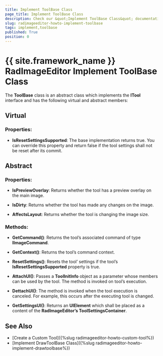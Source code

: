 ```yaml
---
title: Implement ToolBase Class
page_title: Implement ToolBase Class
description: Check our &quot;Implement ToolBase Class&quot; documentation article for the RadImageEditor {{ site.framework_name }} control.
slug: radimageeditor-howto-implement-toolbase
tags: implement,toolbase
published: True
position: 0
---
```


# {{ site.framework_name }} RadImageEditor Implement ToolBase Class


The __ToolBase__ class is an abstract class which implements the __ITool__ interface and has the following virtual and abstract members:

## Virtual

### Properties:

* __IsResetSettingsSupported__: The base implementation returns true. You can override this property and return false if the tool settings shall not be reset after its commit. 


## Abstract

### Properties:

* __IsPreviewOverlay__: Returns whether the tool has a preview overlay on the main image.

* __IsDirty__: Returns whether the tool has made any changes on the image.

* __AffectsLayout__: Returns whether the tool is changing the image size.

### Methods:

* __GetCommand()__: Returns the tool’s associated command of type __IImageCommand__.

* __GetContext()__: Returns the tool’s command context.

* __ResetSettings()__: Resets the tool’ settings if the tool’s __IsResetSettingsSupported__ property is true.

* __AttachUI()__: Passes a __ToolInitInfo__ object as a parameter whose members can be used by the tool. The method is invoked on tool’s execution. 

* __DettachUI()__: The method is invoked when the tool execution is canceled. For example, this occurs after the executing tool is changed.

* __GetSettingsUI()__: Returns an __UIElement__ which shall be placed as a content of the __RadImageEditor’s ToolSettingsContainer__.


## See Also

* [Create a Custom Tool]({%slug radimageeditor-howto-custom-tool%})
* [Implement DrawToolBase Class]({%slug radimageeditor-howto-implement-drawtoolbase%})
